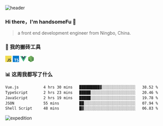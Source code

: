 ![header](https://raw.githubusercontent.com/fzq1998/fzq1998/master/header.png)

### Hi there，I'm handsomeFu 👋

> a front end development engineer from Ningbo, China.

### 🔧 我的搬砖工具
<code><img height="20" src="https://raw.githubusercontent.com/github/explore/80688e429a7d4ef2fca1e82350fe8e3517d3494d/topics/javascript/javascript.png" alt="javascript"></code>
<code><img height="20" src="https://raw.githubusercontent.com/github/explore/80688e429a7d4ef2fca1e82350fe8e3517d3494d/topics/typescript/typescript.png" alt="typescript"></code>
<code><img height="20" src="https://raw.githubusercontent.com/github/explore/80688e429a7d4ef2fca1e82350fe8e3517d3494d/topics/vue/vue.png" alt="vue"></code>
<code><img height="20" src="https://raw.githubusercontent.com/github/explore/80688e429a7d4ef2fca1e82350fe8e3517d3494d/topics/nodejs/nodejs.png" alt="nodejs"></code>



### 📊 这周我都写了什么
<!--START_SECTION:waka-->

```txt
Vue.js           4 hrs 30 mins   █████████▓░░░░░░░░░░░░░░░   38.52 %
TypeScript       2 hrs 23 mins   █████░░░░░░░░░░░░░░░░░░░░   20.46 %
JavaScript       2 hrs 19 mins   █████░░░░░░░░░░░░░░░░░░░░   19.78 %
JSON             55 mins         ██░░░░░░░░░░░░░░░░░░░░░░░   07.94 %
Shell Script     48 mins         █▓░░░░░░░░░░░░░░░░░░░░░░░   06.83 %
```

<!--END_SECTION:waka-->


![expedition](https://raw.githubusercontent.com/fzq1998/fzq1998/master/expedition.gif)

